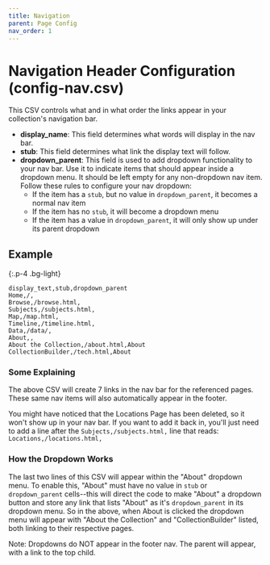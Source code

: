```yaml
---
title: Navigation
parent: Page Config
nav_order: 1
---
```


# Navigation Header Configuration (config-nav.csv)

This CSV controls what and in what order the links appear in your collection's navigation bar. 

- **display_name**: This field determines what words will display in the nav bar. 
- **stub**: This field determines what link the display text will follow.
- **dropdown_parent**: This field is used to add dropdown functionality to your nav bar. Use it to indicate items that should appear inside a dropdown menu. It should be left empty for any non-dropdown nav item. Follow these rules to configure your nav dropdown:
    - If the item has a `stub`, but no value in `dropdown_parent`, it becomes a normal nav item
    - If the item has no `stub`, it will become a dropdown menu
    - If the item has a value in `dropdown_parent`, it will only show up under its parent dropdown

## Example

{:.p-4 .bg-light}
```
display_text,stub,dropdown_parent
Home,/,
Browse,/browse.html,
Subjects,/subjects.html,
Map,/map.html,
Timeline,/timeline.html,
Data,/data/,
About,,
About the Collection,/about.html,About
CollectionBuilder,/tech.html,About
```


### Some Explaining

The above CSV will create 7 links in the nav bar for the referenced pages. These same nav items will also automatically appear in the footer. 

You might have noticed that the Locations Page has been deleted, so it won't show up in your nav bar. If you want to add it back in, you'll just need to add a line after the `Subjects,/subjects.html,` line that reads: `Locations,/locations.html,`

### How the Dropdown Works

The last two lines of this CSV will appear within the "About" dropdown menu. To enable this, "About" must have no value in `stub` or `dropdown_parent` cells--this will direct the code to make "About" a dropdown button and store any link that lists "About" as it's `dropdown_parent` in its dropdown menu. So in the above, when About is clicked the dropdown menu will appear with "About the Collection" and "CollectionBuilder" listed, both linking to their respective pages.

Note: Dropdowns do NOT appear in the footer nav. The parent will appear, with a link to the top child. 